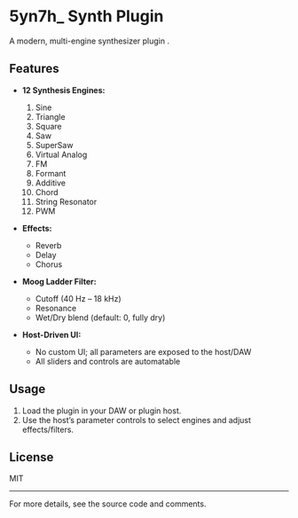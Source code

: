 # 5yn7h_ Synth Plugin

A modern, multi-engine synthesizer plugin .

## Features

- **12 Synthesis Engines:**
	1. Sine
	2. Triangle
	3. Square
	4. Saw
	5. SuperSaw
	6. Virtual Analog
	7. FM
	8. Formant
	9. Additive
	10. Chord
	11. String Resonator
	12. PWM

- **Effects:**
	- Reverb
	- Delay
	- Chorus

- **Moog Ladder Filter:**
	- Cutoff (40 Hz – 18 kHz)
	- Resonance
	- Wet/Dry blend (default: 0, fully dry)

- **Host-Driven UI:**
	- No custom UI; all parameters are exposed to the host/DAW
	- All sliders and controls are automatable

## Usage

1. Load the plugin in your DAW or plugin host.
2. Use the host’s parameter controls to select engines and adjust effects/filters.

## License
MIT

---

For more details, see the source code and comments.



